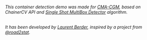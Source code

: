 ###### This container detection demo was made for [CMA-CGM](https://www.cma-cgm.fr), based on ChainerCV API and [Single Shot MultiBox Detector](https://github.com/chainer/chainercv/tree/master/examples/ssd) algorithm.

###### It has been developed by [Laurent Berder](https://github.com/LaurentBerder), inspired by a project from [@road2stat](https://github.com/road2stat/imgsvd/).
